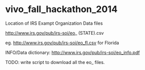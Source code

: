 vivo_fall_hackathon_2014
========================

Location of IRS Exampt Organization Data files

http://www.irs.gov/pub/irs-soi/eo_ (STATE).csv

eg. http://www.irs.gov/pub/irs-soi/eo_fl.csv for Florida


INFO/Data dictionary: http://www.irs.gov/pub/irs-soi/eo_info.pdf

TODO: write  script to download all the eo_  files. 
